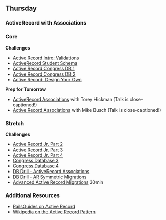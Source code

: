 ## Thursday
### ActiveRecord with Associations

### Core

**Challenges**

- [Active Record Intro: Validations](../../../../active-record-intro-validations-challenge)
- [ActiveRecord Student Schema](../../../../active-record-drill-model-a-student-challenge)
- [Active Record Congress DB 1](../../../../active-record-legislators-challenge)
- [Active Record Congress DB 2](../../../../active-record-legislator-tweets-challenge)
- [Active Record: Design Your Own](../../../../activerecord-design-your-own-challenge)

**Prep for Tomorrow**

- [ActiveRecord Associations](https://talks.devbootcamp.com/active-record-associations-4) with Torey Hickman (Talk is close-captioned!)
- [Active Record Associations](https://talks.devbootcamp.com/active-record-associations-3) with Mike Busch (Talk is close-captioned!)

### Stretch

**Challenges**

- [Active Record Jr. Part 2](../../../../activerecord-jr-2-sql-be-gone-challenge)
- [Active Record Jr. Part 3](../../../../activerecord-jr-3-pragmatism-challenge)
- [Active Record Jr. Part 4](../../../../activerecord-jr-4-metaprogramming-challenge)
- [Congress Database 3](../../../../congress-database-3-refactoring-congresspeople-refining-object-orientation-challenge)
- [Congress Database 4](../../../../congress-database-4-deeper-analysis-with-ruby-challenge)
- [DB Drill - ActiveRecord Associations](../../../../database-drill-activerecord-associations-challenge)
- [DB Drill - AR Symmetric Migrations](../../../../db-drill-ar-symmetric-migrations-challenge)
- [Advanced Active Record Migrations](../../../../database-drill-advanced-activerecord-migrations-challenge) 30min

### Additional Resources

- [RailsGuides on Active Record](http://guides.rubyonrails.org/active_record_querying.html)
- [Wikipedia on the Active Record Pattern](http://en.wikipedia.org/wiki/Active_record_pattern)
